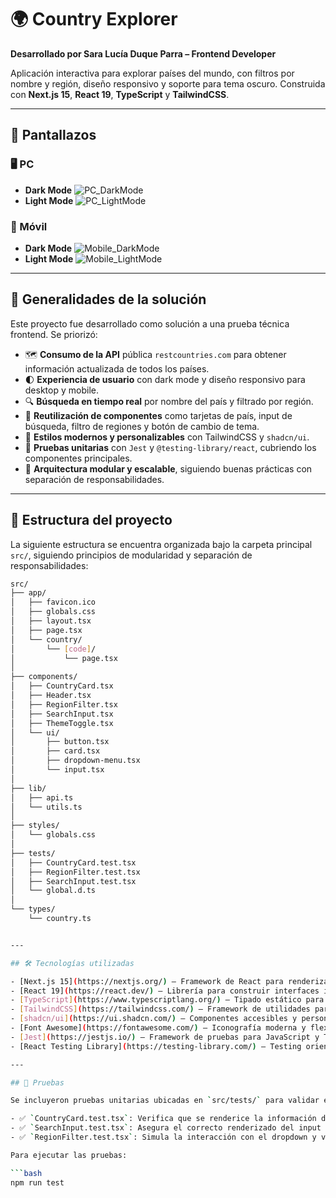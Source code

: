 # 🌍 Country Explorer

**Desarrollado por Sara Lucía Duque Parra – Frontend Developer**

Aplicación interactiva para explorar países del mundo, con filtros por nombre y región, diseño responsivo y soporte para tema oscuro. Construida con **Next.js 15**, **React 19**, **TypeScript** y **TailwindCSS**.

---

## 📸 Pantallazos

### 🖥️ PC

- **Dark Mode**
  ![PC_DarkMode](./screenshots/PC_DarkMode.png)
- **Light Mode**
  ![PC_LightMode](./screenshots/PC_LightMode.png)

### 📱 Móvil

- **Dark Mode**
  ![Mobile_DarkMode](./screenshots/Mobile_DarkMode.png)
- **Light Mode**
  ![Mobile_LightMode](./screenshots/Mobile_LightMode.png)

---

## 🧩 Generalidades de la solución

Este proyecto fue desarrollado como solución a una prueba técnica frontend. Se priorizó:

- 🗺️ **Consumo de la API** pública `restcountries.com` para obtener información actualizada de todos los países.
- 🌓 **Experiencia de usuario** con dark mode y diseño responsivo para desktop y mobile.
- 🔍 **Búsqueda en tiempo real** por nombre del país y filtrado por región.
- 🔁 **Reutilización de componentes** como tarjetas de país, input de búsqueda, filtro de regiones y botón de cambio de tema.
- 💅 **Estilos modernos y personalizables** con TailwindCSS y `shadcn/ui`.
- 🧪 **Pruebas unitarias** con `Jest` y `@testing-library/react`, cubriendo los componentes principales.
- 🧩 **Arquitectura modular y escalable**, siguiendo buenas prácticas con separación de responsabilidades.

---

## 📁 Estructura del proyecto

La siguiente estructura se encuentra organizada bajo la carpeta principal `src/`, siguiendo principios de modularidad y separación de responsabilidades:

```bash
src/
├── app/
│   ├── favicon.ico
│   ├── globals.css
│   ├── layout.tsx
│   ├── page.tsx
│   └── country/
│       └── [code]/
│           └── page.tsx
│
├── components/
│   ├── CountryCard.tsx
│   ├── Header.tsx
│   ├── RegionFilter.tsx
│   ├── SearchInput.tsx
│   ├── ThemeToggle.tsx
│   └── ui/
│       ├── button.tsx
│       ├── card.tsx
│       ├── dropdown-menu.tsx
│       └── input.tsx
│
├── lib/
│   ├── api.ts
│   └── utils.ts
│
├── styles/
│   └── globals.css
│
├── tests/
│   ├── CountryCard.test.tsx
│   ├── RegionFilter.test.tsx
│   ├── SearchInput.test.tsx
│   └── global.d.ts
│
└── types/
    └── country.ts


---

## 🛠️ Tecnologías utilizadas

- [Next.js 15](https://nextjs.org/) – Framework de React para renderizado híbrido y rutas tipo file-system.
- [React 19](https://react.dev/) – Librería para construir interfaces interactivas.
- [TypeScript](https://www.typescriptlang.org/) – Tipado estático para mayor robustez y mantenimiento.
- [TailwindCSS](https://tailwindcss.com/) – Framework de utilidades para estilos CSS rápidos y personalizados.
- [shadcn/ui](https://ui.shadcn.com/) – Componentes accesibles y personalizables para React con Tailwind.
- [Font Awesome](https://fontawesome.com/) – Iconografía moderna y flexible.
- [Jest](https://jestjs.io/) – Framework de pruebas para JavaScript y TypeScript.
- [React Testing Library](https://testing-library.com/) – Testing orientado a comportamiento del usuario.

---

## 🧪 Pruebas

Se incluyeron pruebas unitarias ubicadas en `src/tests/` para validar el comportamiento de los componentes clave:

- ✅ `CountryCard.test.tsx`: Verifica que se renderice la información del país.
- ✅ `SearchInput.test.tsx`: Asegura el correcto renderizado del input y el placeholder.
- ✅ `RegionFilter.test.tsx`: Simula la interacción con el dropdown y verifica llamadas a `onChange`.

Para ejecutar las pruebas:

```bash
npm run test

